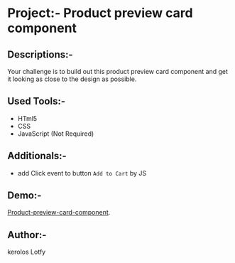# Project:- Product preview card component

## Descriptions:-
Your challenge is to build out this product preview card component and get it looking as close to the design as possible.

## Used Tools:-
 - HTml5
 - CSS
 - JavaScript   (Not Required)

## Additionals:-
 - add Click event to button `Add to Cart` by JS

## Demo:-
[Product-preview-card-component]([https://www.frontendmentor.io/challenges/product-preview-card-component-GO7UmttRfa](https://keroloslotfy.github.io/Product-preview-card-component/)).

## Author:-
kerolos Lotfy
